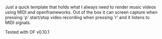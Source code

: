 Just a quick template that holds what I always need to render music videos using MIDI and openframeworks.
Out of the box it can screen capture when pressing 'p' start/stop video recording when pressing 'r' and it listens to MIDI signals.

Tested with OF v0.10.1
